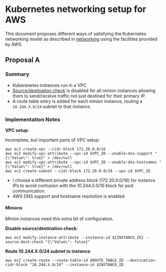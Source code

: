 # Kubernetes networking setup for AWS

This document proposes different ways of satisfying the Kubernetes
networking model as described in
[networking](https://github.com/GoogleCloudPlatform/kubernetes/blob/master/docs/networking.md)
using the facilities provided by AWS.

## Proposal A

### Summary

- Kuberenetes instances run in a VPC
- [Source/destination check](http://docs.aws.amazon.com/AmazonVPC/latest/UserGuide/VPC_NAT_Instance.html#EIP_Disable_SrcDestCheck)
is disabled for all minion instances allowing them to send/receive traffic
not just destined for their primary IP.
- A route table entry is added for each minion instance, routing a
  `10.244.X.0/24` subnet to that instance.


### Implementation Notes

**VPC setup**:

Incomplete, but important parts of VPC setup:

```shell
aws ec2 create-vpc --cidr-block 172.20.0.0/16
aws ec2 modify-vpc-attribute --vpc-id $VPC_ID --enable-dns-support "{\"Value\": true}" > /dev/null
aws ec2 modify-vpc-attribute --vpc-id $VPC_ID --enable-dns-hostnames "{\"Value\": true}" > /dev/null
aws ec2 create-subnet --cidr-block 172.20.0.0/24 --vpc-id $VPC_ID
```

- I choose a different private address block (172.20.0.0/16) for
  instance IPs to avoid confusion with the 10.244.0.0/16 block for pod
  communication.
- AWS DNS support and hostname resolution is enabled

#### Minions

Minion instances need this extra bit of configuration.

**Disable source/destination check**:

```shell
aws ec2 modify-instance-attribute --instance-id ${INSTANCE_ID} --source-dest-check "{\"Value\": false}"
```

**Route 10.244.X.0/24 subnet to instance**:

```shell
aws ec2 create-route --route-table-id $ROUTE_TABLE_ID --destination-cidr-block "10.244.X.0/24" --instance-id $INSTANCE_ID
```
